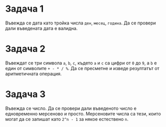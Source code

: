 # Задача 1
Въвежда се дата като тройка числа `ден`, `месец`, `година`. Да се провери дали въведената дата е валидна.

# Задача 2
Въвеждат се три символа `a`, `b`, `c`, където `a` и `c` са цифри от `0` до `9`, а `b` е един от символите `+ - * / %`.
Да се пресметне и изведе резултатът от аритметичната операция.

# Задача 3
Въвежда се число. Да се провери дали въведеното число е едновременно мерсеново и просто. Мерсеновите числа са тези, които могат да се запишат като `2^n - 1` за някое естествено `n`.

